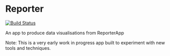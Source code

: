 # Reporter

[![Build Status](https://travis-ci.org/pixely/reporter.svg?branch=master)](https://travis-ci.org/pixely/reporter)

An app to produce data visualisations from ReporterApp

Note: This is a very early work in progress app built to experiment with new tools and techniques.